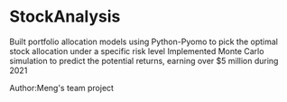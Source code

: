 # StockAnalysis
Built portfolio allocation models using Python-Pyomo to pick the optimal stock allocation under a specific risk level
Implemented Monte Carlo simulation to predict the potential returns, earning over $5 million during 2021

Author:Meng's team project
